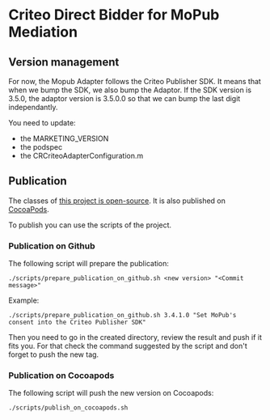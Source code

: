 # Criteo Direct Bidder for MoPub Mediation

## Version management

For now, the Mopub Adapter follows the Criteo Publisher SDK. It means that when we bump the SDK, we also bump the Adaptor. If the SDK version is 3.5.0, the adaptor version is 3.5.0.0 so that we can bump the last digit independantly.

You need to update:
- the MARKETING_VERSION
- the podspec
- the CRCriteoAdapterConfiguration.m

## Publication

The classes of [this project is open-source](https://github.com/criteo/ios-publisher-sdk-mopub-adapters.git).
It is also published on [CocoaPods](https://cocoapods.org/pods/CriteoMoPubMediationAdapters).

To publish you can use the scripts of the project.

### Publication on Github

The following script will prepare the publication:

    ./scripts/prepare_publication_on_github.sh <new version> "<Commit message>"

Example:

    ./scripts/prepare_publication_on_github.sh 3.4.1.0 "Set MoPub's consent into the Criteo Publisher SDK"

Then you need to go in the created directory, review the result and push if it fits you.
For that check the command suggested by the script and don't forget to push the new tag. 

### Publication on Cocoapods

The following script will push the new version on Cocoapods:

    ./scripts/publish_on_cocoapods.sh